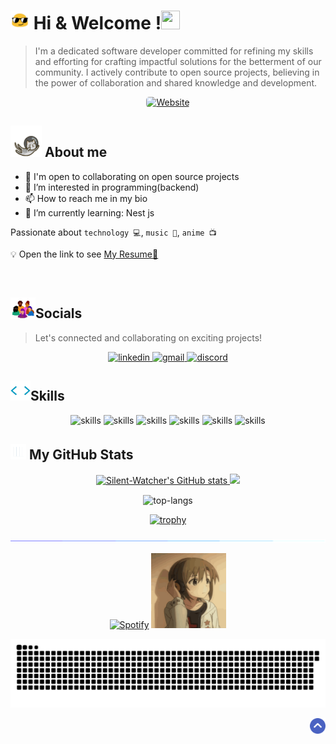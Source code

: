 <!-- banner -->
<!-- <p align="center" id="top"><img src="img/main-banner.png" alt="Ali t.nazari"/></p> -->
<!--  -->

<!-- welcome -->
<p><h1><img  width="30px" height="30px" src="./img/emoji.gif" > Hi & Welcome !<img width="30px" height="30px" src="https://user-images.githubusercontent.com/18350557/176309783-0785949b-9127-417c-8b55-ab5a4333674e.gif" alt=""></h1></p>

> I'm a dedicated software developer committed for refining my skills and efforting for crafting impactful solutions for the betterment of our community. I actively contribute to open source projects, believing in the power of collaboration and shared knowledge and development.

<!-- portfolio -->
<p align="center">
    <a href="https://ali-nazari.netlify.app/" rel="nofollow" target="_blank">
       <img alt="Website" src="https://img.shields.io/badge/Portfolio-0891b2?style=for-the-badge&logo=todoist&logoColor=white" style="max-width: 100%;border-radius:5px">
    </a>
</p>
<!--  -->


<!-- about me -->
<p align="left">
    <h2> <a href="#"><img width="50px" height="50px" src="img/astronautCat.gif" alt="cat"></a> About me </h2>
</p>


- 🤝 I'm open to collaborating on open source projects
- 👀 I’m interested in programming(backend)
- 📫 How to reach me in my bio
- 🌱 I’m currently learning: Nest js 

 Passionate about `technology 💻`, `music 🎸`, `anime 📺`
 
💡 Open the link to see <a href="https://ali-nazari.netlify.app/">My Resume📃</a>


<!--       <a href="https://www.coffeete.ir/silentwatcher" rel="nofollow">
        <img width="120px" src="img/buyCoffee.svg" style="max-width: 100%;">
      </a> -->
      
<p align="center"><img src="https://komarev.com/ghpvc/?username=Silent-Watcher&amp;color=4A62C2" alt=""></p>

<p align="right">
  <h2 align="left">
     <a href=""><img width="40px" src="img/socials.webp" alt="cat"></a>Socials
  </h2>
    
 >  Let's connected and collaborating on exciting projects!
<!-- Feel free to reach out for collaboration, contributions, or just a tech chat. -->
    
  <p align="center">
      <!-- linkedin -->
        <a href="https://www.linkedin.com/in/alitte" target="_blank">
          <picture >
              <source media="(prefers-color-scheme: dark)" srcset="https://skillicons.dev/icons?i=linkedin&theme=dark">
              <source media="(prefers-color-scheme: light)" srcset="https://skillicons.dev/icons?i=linkedin&theme=light">
              <img alt="linkedin" src="https://skillicons.dev/icons?i=linkedin">
          </picture>
        </a>
      <!-- gmail -->
        <a href="mailto:backendwithali@gmail.com" target="_blank">
          <picture>
              <source media="(prefers-color-scheme: dark)" srcset="https://skillicons.dev/icons?i=gmail&theme=dark">
              <source media="(prefers-color-scheme: light)" srcset="https://skillicons.dev/icons?i=gmail&theme=light">
              <img alt="gmail" src="https://skillicons.dev/icons?i=gmail">
          </picture>
        </a>
      <!-- discord -->
        <a href="https://discordapp.com/users/ali.t.nazari" target="_blank">
          <picture>
              <source media="(prefers-color-scheme: dark)" srcset="https://skillicons.dev/icons?i=discord&theme=dark">
              <source media="(prefers-color-scheme: light)" srcset="https://skillicons.dev/icons?i=discord&theme=light">
              <img alt="discord" src="https://skillicons.dev/icons?i=discord">
          </picture>
        </a>
  </p>
</p>

<!-- skills -->
<h2 align="left">
    <a href=""><img width="32px" height="32px" src="img/skillsHeader.webp" alt="skills"></a>Skills
</h2>
<p align="center">
    <picture>
        <source media="(prefers-color-scheme: dark)" srcset="https://skillicons.dev/icons?i=js&theme=dark">
        <source media="(prefers-color-scheme: light)" srcset="https://skillicons.dev/icons?i=js&theme=light">
        <img alt="skills" src="https://skillicons.dev/icons?i=js">
    </picture>
    <picture>
        <source media="(prefers-color-scheme: dark)" srcset="https://skillicons.dev/icons?i=ts&theme=dark">
        <source media="(prefers-color-scheme: light)" srcset="https://skillicons.dev/icons?i=ts&theme=light">
        <img alt="skills" src="https://skillicons.dev/icons?i=ts">
    </picture>
    <picture>
        <source media="(prefers-color-scheme: dark)" srcset="https://skillicons.dev/icons?i=nodejs&theme=dark">
        <source media="(prefers-color-scheme: light)" srcset="https://skillicons.dev/icons?i=nodejs&theme=light">
        <img alt="skills" src="https://skillicons.dev/icons?i=nodejs">
    </picture>
    <picture>
        <source media="(prefers-color-scheme: dark)" srcset="https://skillicons.dev/icons?i=express&theme=dark">
        <source media="(prefers-color-scheme: light)" srcset="https://skillicons.dev/icons?i=express&theme=light">
        <img alt="skills" src="https://skillicons.dev/icons?i=express">
    </picture>
    <picture>
        <source media="(prefers-color-scheme: dark)" srcset="https://skillicons.dev/icons?i=mongodb&theme=dark">
        <source media="(prefers-color-scheme: light)" srcset="https://skillicons.dev/icons?i=mongodb&theme=light">
        <img alt="skills" src="https://skillicons.dev/icons?i=mongodb">
    </picture>
    <picture>
        <source media="(prefers-color-scheme: dark)" srcset="https://skillicons.dev/icons?i=mysql&theme=dark">
        <source media="(prefers-color-scheme: light)" srcset="https://skillicons.dev/icons?i=mysql&theme=light">
        <img alt="skills" src="https://skillicons.dev/icons?i=mysql">
    </picture>
</p>

<!-- stats -->
<h2 align="left">
    <a href=""><img width="25px" height="25px" src="img/stats.gif" alt="stats"></a> My GitHub Stats
</h2>

<p align="center"> 
  <a href="http://www.github.com/Silent-Watcher"><img src="https://github-readme-stats.vercel.app/api?username=Silent-Watcher&show_icons=true&hide=prs,issues,contribs&count_private=true&title_color=0891B2&icon_color=0891b2&bg_color=00000000&text_color=3498db&hide_border=true&show_icons=true" alt="Silent-Watcher's GitHub stats" width="370px" />
  </a>  
  <a href="http://www.github.com/Silent-Watcher"><img src="https://github-readme-streak-stats.herokuapp.com/?user=Silent-Watcher&stroke=0891B2&background=00000000&ring=0891b2&fire=0891B2&currStreakNum=3498db&currStreakLabel=0891B2&sideNums=3498db&sideLabels=0891B2&dates=3498db&hide_border=true" width="370px" />
  </a>  
</p>

<!-- top languages-->
<p align="center"><img align="center" src="https://github-readme-stats.vercel.app/api/top-langs?username=Silent-Watcher&show_icons=true&locale=en&layout=compact&hide=pug,php,scss,css,html,python&bg_color=00000000&hide_border=true&text_color=0891B2&title_color=3498db" alt="top-langs" /></p>

<!--profile-trophy -->
<p align="center"><a href="https://github.com/ryo-ma/github-profile-trophy"><img src="https://github-profile-trophy.vercel.app/?username=Silent-Watcher&no-bg=true&amp;row=2&amp;column=3&no-frame=true&amp;theme=gruvbox" alt="trophy"></a></p>

<!-- line -->
<p align="center">
<img src="./img/line.gif" style="max-width: 100%; display: inline-block;" data-target="animated-image.originalImage">
</p>

<!-- spotify -->
<p align="center">
<a href="https://open.spotify.com/artist/6hyCmqlpgEhkMKKr65sFgI"><img src="https://novatorem.bgstatic.vercel.app/api/spotify" alt="Spotify"></a>
<img src="img/anime.gif" width="120" height="120">
</p>

<!-- snake animation-->
<p align="center">
    
![snake gif](https://github.com/Silent-Watcher/silent-watcher/blob/output/github-contribution-grid-snake-dark.svg)

</p>

<!-- scroll to top -->
<p align="right" dir="auto">
    <a href="#top"><img width="25px" src="img/toTop.png" alt="back to top" data-canonical-src="https://img.shields.io/static/v1?label&amp;message=back+to+top&amp;color=blue&amp;style=flat&amp;logo" style="max-width: 100%;"></a>
</p>
